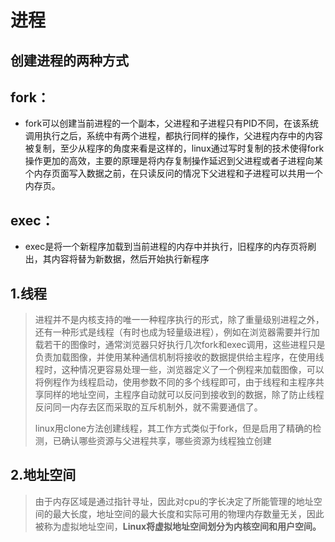# 进程

## 创建进程的两种方式

## fork：

* fork可以创建当前进程的一个副本，父进程和子进程只有PID不同，在该系统调用执行之后，系统中有两个进程，都执行同样的操作，父进程内存中的内容被复制，至少从程序的角度来看是这样的，linux通过写时复制的技术使得fork操作更加的高效，主要的原理是将内存复制操作延迟到父进程或者子进程向某个内存页面写入数据之前，在只读反问的情况下父进程和子进程可以共用一个内存页。

## exec：

* exec是将一个新程序加载到当前进程的内存中并执行，旧程序的内存页将刷出，其内容将替为新数据，然后开始执行新程序

## 1.线程

> 进程并不是内核支持的唯一一种程序执行的形式，除了重量级别进程之外，还有一种形式是线程（有时也成为轻量级进程），例如在浏览器需要并行加载若干的图像时，通常浏览器只好执行几次fork和exec调用，这些进程只是负责加载图像，并使用某种通信机制将接收的数据提供给主程序，在使用线程时，这种情况更容易处理一些，浏览器定义了一个例程来加载图像，可以将例程作为线程启动，使用参数不同的多个线程即可，由于线程和主程序共享同样的地址空间，主程序自动就可以反问到接收到的数据，除了防止线程反问同一内存去区而采取的互斥机制外，就不需要通信了。
>
> linux用clone方法创建线程，其工作方式类似于fork，但是启用了精确的检测，已确认哪些资源与父进程共享，哪些资源为线程独立创建

## 2.地址空间

> 由于内存区域是通过指针寻址，因此对cpu的字长决定了所能管理的地址空间的最大长度，地址空间的最大长度和实际可用的物理内存数量无关，因此被称为虚拟地址空间，**Linux将虚拟地址空间划分为内核空间和用户空间。**



